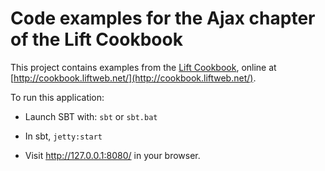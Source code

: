 Code examples for the Ajax chapter of the Lift Cookbook
================================================

This project contains examples from the [Lift Cookbook](http://shop.oreilly.com/product/0636920029151.do), online at [http://cookbook.liftweb.net/](http://cookbook.liftweb.net/).

To run this application:

* Launch SBT with: `sbt` or `sbt.bat`

* In sbt, `jetty:start`

* Visit http://127.0.0.1:8080/ in your browser.





